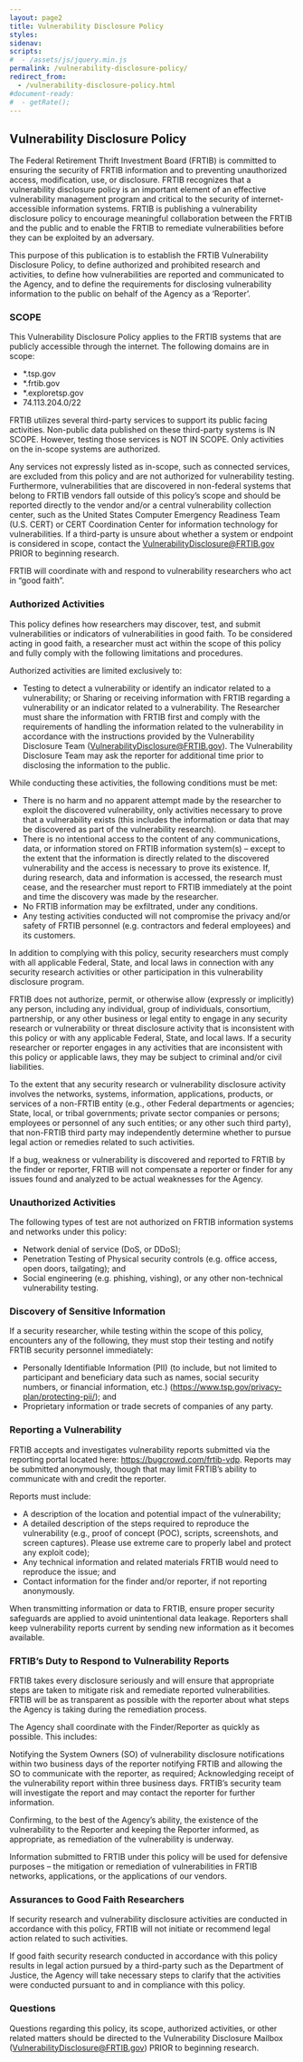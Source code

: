 ```yaml
---
layout: page2
title: Vulnerability Disclosure Policy
styles:
sidenav:
scripts:
#  - /assets/js/jquery.min.js
permalink: /vulnerability-disclosure-policy/
redirect_from:
  - /vulnerability-disclosure-policy.html
#document-ready:
#  - getRate();
---
```


## Vulnerability Disclosure Policy

The Federal Retirement Thrift Investment Board (FRTIB) is committed to ensuring the security of FRTIB information and to preventing unauthorized access, modification, use, or disclosure. FRTIB recognizes that a vulnerability disclosure policy is an important element of an effective vulnerability management program and critical to the security of internet-accessible information systems. FRTIB is publishing a vulnerability disclosure policy to encourage meaningful collaboration between the FRTIB and the public and to enable the FRTIB to remediate vulnerabilities before they can be exploited by an adversary.

This purpose of this publication is to establish the FRTIB Vulnerability Disclosure Policy, to define authorized and prohibited research and activities, to define how vulnerabilities are reported and communicated to the Agency, and to define the requirements for disclosing vulnerability information to the public on behalf of the Agency as a ‘Reporter’.

### SCOPE

This Vulnerability Disclosure Policy applies to the FRTIB systems that are publicly accessible through the internet. The following domains are in scope:

* *.tsp.gov
* *.frtib.gov
* *.exploretsp.gov
* 74.113.204.0/22

FRTIB utilizes several third-party services to support its public facing activities. Non-public data published on these third-party systems is IN SCOPE. However, testing those services is NOT IN SCOPE. Only activities on the in-scope systems are authorized.

Any services not expressly listed as in-scope, such as connected services, are excluded from this policy and are not authorized for vulnerability testing. Furthermore, vulnerabilities that are discovered in non-federal systems that belong to FRTIB vendors fall outside of this policy’s scope and should be reported directly to the vendor and/or a central vulnerability collection center, such as the United States Computer Emergency Readiness Team (U.S. CERT) or CERT Coordination Center for information technology for vulnerabilities. If a third-party is unsure about whether a system or endpoint is considered in scope, contact the <VulnerabilityDisclosure@FRTIB.gov> PRIOR to beginning research.

FRTIB will coordinate with and respond to vulnerability researchers who act in “good faith”.

### Authorized Activities

This policy defines how researchers may discover, test, and submit vulnerabilities or indicators of vulnerabilities in good faith. To be considered acting in good faith, a researcher must act within the scope of this policy and fully comply with the following limitations and procedures.

Authorized activities are limited exclusively to:

* Testing to detect a vulnerability or identify an indicator related to a vulnerability; or Sharing or receiving information with FRTIB regarding a vulnerability or an indicator related to a vulnerability.
The Researcher must share the information with FRTIB first and comply with the requirements of handling the information related to the vulnerability in accordance with the instructions provided by the Vulnerability Disclosure Team (VulnerabilityDisclosure@FRTIB.gov). The Vulnerability Disclosure Team may ask the reporter for additional time prior to disclosing the information to the public.

While conducting these activities, the following conditions must be met:

* There is no harm and no apparent attempt made by the researcher to exploit the discovered vulnerability, only activities necessary to prove that a vulnerability exists (this includes the information or data that may be discovered as part of the vulnerability research).
* There is no intentional access to the content of any communications, data, or information stored on FRTIB information system(s) – except to the extent that the information is directly related to the discovered vulnerability and the access is necessary to prove its existence. If, during research, data and information is accessed, the research must cease, and the researcher must report to FRTIB immediately at the point and time the discovery was made by the researcher.
* No FRTIB information may be exfiltrated, under any conditions.
* Any testing activities conducted will not compromise the privacy and/or safety of FRTIB personnel (e.g. contractors and federal employees) and its customers.

In addition to complying with this policy, security researchers must comply with all applicable Federal, State, and local laws in connection with any security research activities or other participation in this vulnerability disclosure program.

FRTIB does not authorize, permit, or otherwise allow (expressly or implicitly) any person, including any individual, group of individuals, consortium, partnership, or any other business or legal entity to engage in any security research or vulnerability or threat disclosure activity that is inconsistent with this policy or with any applicable Federal, State, and local laws. If a security researcher or reporter engages in any activities that are inconsistent with this policy or applicable laws, they may be subject to criminal and/or civil liabilities.

To the extent that any security research or vulnerability disclosure activity involves the networks, systems, information, applications, products, or services of a non-FRTIB entity (e.g., other Federal departments or agencies; State, local, or tribal governments; private sector companies or persons; employees or personnel of any such entities; or any other such third party), that non-FRTIB third party may independently determine whether to pursue legal action or remedies related to such activities.

If a bug, weakness or vulnerability is discovered and reported to FRTIB by the finder or reporter, FRTIB will not compensate a reporter or finder for any issues found and analyzed to be actual weaknesses for the Agency.

### Unauthorized Activities

The following types of test are not authorized on FRTIB information systems and networks under this policy:

* Network denial of service (DoS, or DDoS);
* Penetration Testing of Physical security controls (e.g. office access, open doors, tailgating); and
* Social engineering (e.g. phishing, vishing), or any other non-technical vulnerability testing.

### Discovery of Sensitive Information

If a security researcher, while testing within the scope of this policy, encounters any of the following, they must stop their testing and notify FRTIB security personnel immediately:

* Personally Identifiable Information (PII) (to include, but not limited to participant and beneficiary data such as names, social security numbers, or financial information, etc.) (https://www.tsp.gov/privacy-plan/protecting-pii/); and
* Proprietary information or trade secrets of companies of any party.

### Reporting a Vulnerability

FRTIB accepts and investigates vulnerability reports submitted via the reporting portal located here: https://bugcrowd.com/frtib-vdp. Reports may be submitted anonymously, though that may limit FRTIB’s ability to communicate with and credit the reporter.

Reports must include:

* A description of the location and potential impact of the vulnerability;
* A detailed description of the steps required to reproduce the vulnerability (e.g., proof of concept (POC), scripts, screenshots, and screen captures). Please use extreme care to properly label and protect any exploit code);
* Any technical information and related materials FRTIB would need to reproduce the issue; and
* Contact information for the finder and/or reporter, if not reporting anonymously.

When transmitting information or data to FRTIB, ensure proper security safeguards are applied to avoid unintentional data leakage. Reporters shall keep vulnerability reports current by sending new information as it becomes available.

### FRTIB’s Duty to Respond to Vulnerability Reports

FRTIB takes every disclosure seriously and will ensure that appropriate steps are taken to mitigate risk and remediate reported vulnerabilities. FRTIB will be as transparent as possible with the reporter about what steps the Agency is taking during the remediation process.

The Agency shall coordinate with the Finder/Reporter as quickly as possible. This includes:

Notifying the System Owners (SO) of vulnerability disclosure notifications within two business days of the reporter notifying FRTIB and allowing the SO to communicate with the reporter, as required;
Acknowledging receipt of the vulnerability report within three business days. FRTIB’s security team will investigate the report and may contact the reporter for further information.

Confirming, to the best of the Agency’s ability, the existence of the vulnerability to the Reporter and keeping the Reporter informed, as appropriate, as remediation of the vulnerability is underway.

Information submitted to FRTIB under this policy will be used for defensive purposes – the mitigation or remediation of vulnerabilities in FRTIB networks, applications, or the applications of our vendors.

### Assurances to Good Faith Researchers

If security research and vulnerability disclosure activities are conducted in accordance with this policy, FRTIB will not initiate or recommend legal action related to such activities.

If good faith security research conducted in accordance with this policy results in legal action pursued by a third-party such as the Department of Justice, the Agency will take necessary steps to clarify that the activities were conducted pursuant to and in compliance with this policy.

### Questions

Questions regarding this policy, its scope, authorized activities, or other related matters should be directed to the Vulnerability Disclosure Mailbox (<VulnerabilityDisclosure@FRTIB.gov>) PRIOR to beginning research.

<!-- CONTENT END -->
